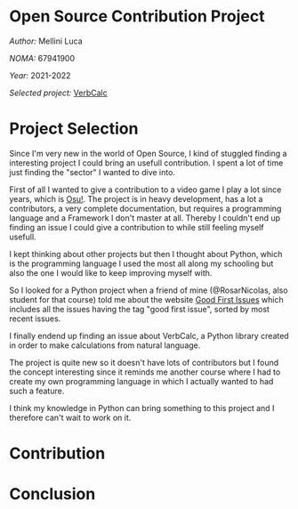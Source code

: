 # Open Source Contribution Project

*Author:* Mellini Luca

*NOMA:* 67941900

*Year:* 2021-2022

*Selected project:* [VerbCalc](https://github.com/ErykPiasecki07/VerbCalc)

# Project Selection

Since I'm very new in the world of Open Source, I kind of stuggled finding a interesting project I could bring an usefull contribution. I spent a lot of time just finding the "sector" I wanted to dive into. 

First of all I wanted to give a contribution to a video game I play a lot since years, which is [Osu!](https://github.com/ppy/osu). The project is in heavy development, has a lot a contributors, a very complete documentation, but requires a programming language and a Framework I don't master at all. Thereby I couldn't end up finding an issue I could give a contribution to while still feeling myself usefull.

I kept thinking about other projects but then I thought about Python, which is the programming language I used the most all along my schooling but also the one I would like to keep improving myself with.

So I looked for a Python project when a friend of mine (@RosarNicolas, also student for that course) told me about the website [Good First Issues](https://goodfirstissues.com/) which includes all the issues having the tag "good first issue", sorted by most recent issues.

I finally endend up finding an issue about VerbCalc, a Python library created in order to make calculations from natural language. 

The project is quite new so it doesn't have lots of contributors but I found the concept interesting since it reminds me another course where I had to create my own programming language in which I actually wanted to had such a feature.

I think my knowledge in Python can bring something to this project and I therefore can't wait to work on it.


# Contribution


# Conclusion